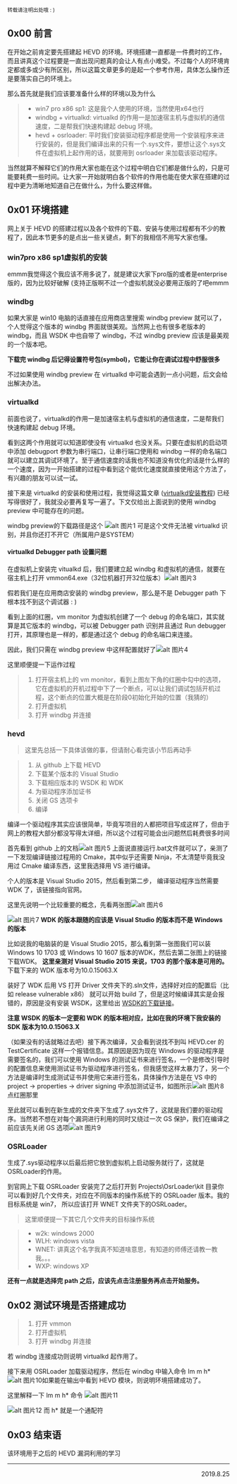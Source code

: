 <small>转载请注明出处哦 :  )</small>

## 0x00 前言
在开始之前肯定要先搭建起 HEVD 的环境。环境搭建一直都是一件费时的工作，而且讲真这个过程要是一直出现问题真的会让人有点小难受。不过每个人的环境肯定都或多或少有所区别，所以这篇文章更多的是起一个参考作用，具体怎么操作还是要落实自己的环境上。

那么首先就是我们应该要准备什么样的环境以及为什么
> - win7 pro x86 sp1: 这是我个人使用的环境，当然使用x64也行
> - windbg + virtualkd: virtualkd 的作用一是加速宿主机与虚拟机的通信速度，二是帮我们快速构建起 debug 环境。
> - hevd + osrloader: 平时我们安装驱动程序都是使用一个安装程序来进行安装的，但是我们编译出来的只有一个.sys文件，要想让这个.sys文件在虚拟机上起作用的话，就要用到 osrloader 来加载该驱动程序。

当然就算不解释它们的作用大家也能在这个过程中明白它们都是做什么的，只是可能要耗费一些时间。让大家一开始就明白各个软件的作用也能在使大家在搭建的过程中更为清晰地知道自己在做什么，为什么要这样做。

## 0x01 环境搭建
网上关于 HEVD 的搭建过程以及各个软件的下载、安装与使用过程都有不少的教程了，因此本节更多的是点出一些关键点，剩下的我相信不用写大家也懂。

### win7pro x86 sp1虚拟机的安装
emmm我觉得这个我应该不用多说了，就是建议大家下pro版的或者是enterprise版的，因为比较好破解 (支持正版啊不过一个虚拟机就没必要用正版的了吧emmm

### windbg
如果大家是 win10 电脑的话直接在应用商店里搜索 windbg preview 就可以了，个人觉得这个版本的 windbg 界面就很美观。当然网上也有很多老版本的 windbg，而且 WSDK 中也自带了 windbg，不过 windbg preview 应该是最美观的一个版本吧。

**下载完 windbg 后记得设置符号包(symbol)，它能让你在调试过程中舒服很多**

不过如果使用 windbg preview 在 virtualkd 中可能会遇到一点小问题，后文会给出解决办法。

### virtualkd
前面也说了，virtualkd的作用一是加速宿主机与虚拟机的通信速度，二是帮我们快速构建起 debug 环境。

看到这两个作用就可以知道即使没有 virtualkd 也没关系。只要在虚拟机的启动项中添加 debugport 参数为串行端口，让串行端口使用和 windbg 一样的命名端口就可以建立其调试环境了。至于通信速度的话我也不知道没有优化的话是什么样的一个速度，因为一开始搭建的过程中看到这个能优化速度就直接使用这个方法了，有兴趣的朋友可以试一试。

接下来是 virtualkd 的安装和使用过程，我觉得这篇文章 ([virtualkd安装教程](https://blog.csdn.net/lixiangminghate/article/details/78659646)) 已经写得很好了，我就没必要再复写一遍了。下文仅给出上面说到的使用 windbg preview 中可能存在的问题。

windbg preview的下载路径是这个
![alt 图片1](images/buildEnv/1.jpg)
可是这个文件无法被 virtualkd 识别，并且你还打不开它（所属用户是SYSTEM）

#### virtualkd Debugger path 设置问题
在虚拟机上安装完 vitualkd 后，我们要建立起 windbg 和虚拟机的通信，就要在宿主机上打开 vmmon64.exe（32位机器打开32位版本）![alt 图片3](images/buildEnv/3.jpg)

假若我们是在应用商店安装的 windbg preview，那么是不是 Debugger path 下根本找不到这个调试器 : )

看到上面的红圈，vm monitor 为虚拟机创建了一个 debug 的命名端口，其实就算是其它版本的 windbg，可以被 Debugger path 识别并且通过 Run debugger 打开，其原理也是一样的，都是通过这个 debug 的命名端口来连接。

因此，我们只需在 windbg preview 中这样配置就好了![alt 图片4](images/buildEnv/4.jpg)

这里顺便提一下运作过程
> 1. 打开宿主机上的 vm monitor，看到上图左下角的红圈中勾中的选项，它在虚拟机的开机过程中下了一个断点，可以让我们调试包括开机过程，这个断点的位置大概是在阶段0初始化开始的位置（我猜的）
> 2. 打开虚拟机
> 3. 打开 windbg 并连接

### hevd
> 这里先总括一下具体该做的事，但请耐心看完该小节后再动手

> 1. 从 github 上下载 HEVD
> 2. 下载某个版本的 Visual Studio
> 3. 下载相应版本的 WSDK 和 WDK
> 4. 为驱动程序添加证书
> 5. 关闭 GS 选项卡
> 6. 编译

编译一个驱动程序其实应该很简单，毕竟写项目的人都把项目写成这样了，但由于网上的教程大部分都没写得太详细，所以这个过程可能会出问题然后耗费很多时间

首先看到 github 上的文档![alt 图片5](images/buildEnv/5.jpg)
上面说直接运行.bat文件就可以了，亲测了一下发现编译链接过程用的 Cmake，其中似乎还需要 Ninja，不太清楚毕竟我没用过 Cmake 编译东西，这里我选择用 VS 进行编译。

个人的版本是 Visual Studio 2015，然后看到第二步， 编译驱动程序当然需要 WDK 了，该链接指向官网。

这里先说明一个比较重要的概念，先看两张图![alt 图片6](images/buildEnv/6.jpg)

![alt 图片7](images/buildEnv/7.jpg)
**WDK 的版本跟随的应该是 Visual Studio 的版本而不是 Windows 的版本**

比如说我的电脑装的是 Visual Studio 2015，那么看到第一张图我们可以装 Windows 10 1703 或 Windows 10 1607 版本的WDK，然后去第二张图上的链接下载WDK。
**这里亲测对 Visual Studio 2015 来说，1703 的那个版本是可用的。**
下载下来的 WDK 版本号为10.0.15063.X

装好了 WDK 后用 VS 打开 Driver 文件夹下的.sln文件，选择好对应的配置后（比如 release vulnerable x86） 就可以开始 build 了，但是这时候编译其实是会报错的，原因是没有安装 WSDK，这里给出 [WSDK的下载链接](https://developer.microsoft.com/en-us/windows/downloads/sdk-archive)。

**注意 WSDK 的版本一定要和 WDK 的版本相对应，比如在我的环境下我安装的 SDK 版本为10.0.15063.X**

（如果没有的话就略过去吧）接下再次编译，又会看到说找不到叫 HEVD.cer 的 TestCertificate 这样一个报错信息。其原因是因为现在 Windows 的驱动程序是需要签名的，我们可以使用 Windows 的测试证书来进行签名，一个是修改引导时的配置信息来使用测试证书为驱动程序进行签名，但我感觉这样太暴力了，另一个方法是编译时生成测试证书并使用它来进行签名，具体操作方法是在 VS 中的 project -> properties -> driver signing 中添加测试证书，如图所示![alt 图片8](images/buildEnv/8.jpg)点红圈那里

至此就可以看到在新生成的文件夹下生成了.sys文件了，这就是我们要的驱动程序。当然若不想在对每个漏洞进行利用的同时又绕过一次 GS 保护，我们在编译之前应该先关闭 GS 选项![alt 图片9](images/buildEnv/9.jpg)

### OSRLoader
生成了.sys驱动程序以后最后把它放到虚拟机上启动服务就行了，这就是OSRLoader的作用。

到官网上下载 OSRLoader 安装完了之后打开到 Projects\OsrLoader\kit 目录你可以看到好几个文件夹，对应在不同版本的操作系统下的 OSRLoader 版本。我的目标系统是 win7， 所以应该打开 WNET 文件夹下的OSRLoader。

> 这里顺便提一下其它几个文件夹的目标操作系统

> - w2k: windows 2000
> - WLH: windows vista
> - WNET: 讲真这个名字我真不知道啥意思，有知道的师傅还请教一教我。。。
> - WXP: windows XP

**还有一点就是选择完 path 之后，应该先点击注册服务再点击开始服务。**

## 0x02 测试环境是否搭建成功
> 1. 打开 vmmon
> 2. 打开虚拟机
> 3. 打开 windbg 并连接

若 windbg 连接成功则说明 virtualkd 起作用了。

接下来用 OSRLoader 加载驱动程序，然后在 windbg 中输入命令 lm m h*![alt 图片10](images/buildEnv/10.jpg)如果能在输出中看到 HEVD 模块，则说明环境搭建成功了。

这里解释一下 lm m h* 命令
![alt 图片11](images/buildEnv/11.jpg)

![alt 图片12](images/buildEnv/12.jpg)
而 h* 就是一个通配符

## 0x03 结束语
该环境用于之后的 HEVD 漏洞利用的学习

---
<p align="right">2019.8.25</p>





